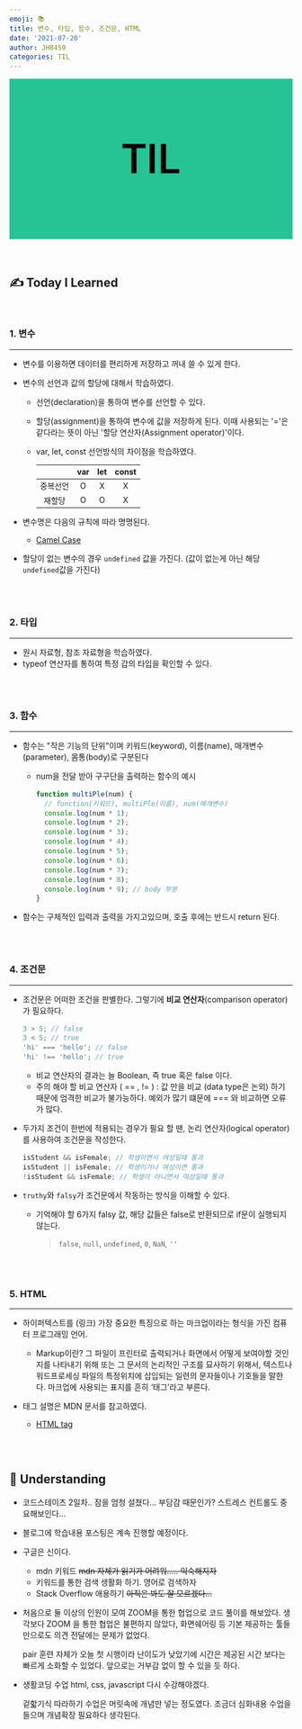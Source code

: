 ```yaml
---
emoji: 📚
title: 변수, 타입, 함수, 조건문, HTML
date: '2021-07-20'
author: JH8459
categories: TIL
---
```


![github-blog.png](../../assets/common/TIL.jpeg)

<br>

## ✍️ **T**oday **I** **L**earned

<br>

### 1. 변수

---

- 변수를 이용하면 데이터를 편리하게 저장하고 꺼내 쓸 수 있게 한다.
- 변수의 선언과 값의 할당에 대해서 학습하였다.

  - 선언(declaration)을 통하여 변수를 선언할 수 있다.
  - 할당(assignment)을 통하여 변수에 값을 저장하게 된다. 이때 사용되는 '='은 같다라는 뜻이 아닌 '할당 연산자(Assignment operator)'이다.
  - var, let, const 선언방식의 차이점을 학습하였다.

    |          | var | let | const |
    | :------: | :-: | :-: | :---: |
    | 중복선언 |  O  |  X  |   X   |
    |  재할당  |  O  |  O  |   X   |

- 변수명은 다음의 규칙에 따라 명명된다. <a href="https://eslint.org/docs/rules/camelcase" target="_blank">

  - Camel Case </a>

- 할당이 없는 변수의 경우 `undefined` 값을 가진다. (값이 없는게 아닌 해당 `undefined`값을 가진다)

<br>
<br>

### 2. 타입

---

- 원시 자료형, 참조 자료형을 학습하였다.
- typeof 연산자를 통하여 특정 갑의 타입을 확인할 수 있다.

<br>
<br>

### 3. 함수

---

- 함수는 "작은 기능의 단위"이며 키워드(keyword), 이름(name), 매개변수(parameter), 몸통(body)로 구분된다

  - num을 전달 받아 구구단을 출력하는 함수의 예시

    ```javascript
    function multiPle(num) {
      // function(키워드), multiPle(이름), num(매개변수)
      console.log(num * 1);
      console.log(num * 2);
      console.log(num * 3);
      console.log(num * 4);
      console.log(num * 5);
      console.log(num * 6);
      console.log(num * 7);
      console.log(num * 8);
      console.log(num * 9); // body 부분
    }
    ```

- 함수는 구체적인 입력과 출력을 가지고있으며, 호출 후에는 반드시 return 된다.

<br>
<br>

### 4. 조건문

---

- 조건문은 어떠한 조건을 판별한다. 그렇기에 **비교 연산자**(comparison operator)가 필요하다.

  ```javascript
  3 > 5; // false
  3 < 5; // true
  'hi' === 'hello'; // false
  'hi' !== 'hello'; // true
  ```

  - 비교 연산자의 결과는 늘 Boolean, 즉 true 혹은 false 이다.
  - 주의 해야 할 비교 연산자 ( == , != ) : 값 만을 비교 (data type은 논외) 하기 때문에 엄격한 비교가 불가능하다. 예외가 많기 떄문에 === 와 비교하면 오류가 많다.

- 두가지 조건이 한번에 적용되는 경우가 필요 할 땐, 논리 연산자(logical operator)를 사용하여 조건문을 작성한다.

  ```javascript
  isStudent && isFemale; // 학생이면서 여성일때 통과
  isStudent || isFemale; // 학생이거나 여성이면 통과
  !isStudent && isFemale; // 학생이 아니면서 여성일때 통과
  ```

- `truthy`와 `falsy`가 조건문에서 작동하는 방식을 이해할 수 있다.
  - 기억해야 할 6가지 falsy 값, 해당 값들은 false로 반환되므로 if문이 실행되지 않는다.
    > `false`, `null`, `undefined`, `0`, `NaN`, `''`

<br>
<br>

### 5. HTML

---

- 하이퍼텍스트를 (링크) 가장 중요한 특징으로 하는 마크업이라는 형식을 가진 컴퓨터 프로그래밍 언어.

  - Markup이란? 그 파일이 프린터로 출력되거나 화면에서 어떻게 보여야할 것인지를 나타내기 위해 또는 그 문서의 논리적인 구조를 묘사하기 위해서, 텍스트나 워드프로세싱 파일의 특정위치에 삽입되는 일련의 문자들이나 기호들을 말한다. 마크업에 사용되는 표지를 흔히 ‘태그’라고 부른다.

- 태그 설명은 MDN 문서를 참고하였다.

  - <a href = "https://developer.mozilla.org/ko/docs/Web/HTML/Element/a" target = "_blank">HTML tag</a>

<br>
<br>

## 🤔 Understanding

- 코드스테이츠 2일차.. 잠을 엄청 설쳤다... 부담감 때문인가? 스트레스 컨트롤도 중요해보인다...

- 블로그에 학습내용 포스팅은 계속 진행할 예정이다.

- 구글은 신이다.

  - mdn 키워드 ~~mdn 자체가 읽기가 어려워..... 익숙해지자~~
  - 키워드를 통한 검색 생활화 하기. 영어로 검색하자
  - Stack Overflow 애용하기 ~~아직은 봐도 잘 모르겠다...~~

- 처음으로 둘 이상의 인원이 모여 ZOOM을 통한 협업으로 코드 풀이를 해보았다. 생각보다 ZOOM 을 통한 협업은 불편하지 않았다, 화면쉐어링 등 기본 제공하는 툴들만으로도 의견 전달에는 문제가 없었다.

  pair 훈련 자체가 오늘 첫 시행이라 난이도가 낮았기에 시간은 제공된 시간 보다는 빠르게 소화할 수 있었다. 앞으로는 거부감 없이 할 수 있을 듯 하다.

- 생활코딩 수업 html, css, javascript 다시 수강해야겠다.

  겉핣기식 따라하기 수업은 머릿속에 개념만 넣는 정도였다. 조금더 심화내용 수업을 들으며 개념확장 필요하다 생각된다.

<br>
<br>

